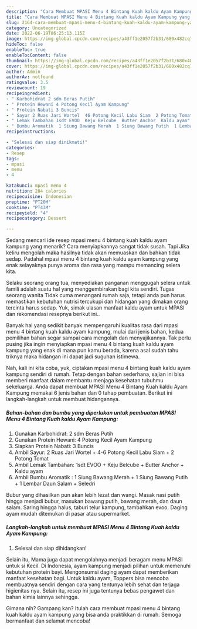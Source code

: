```yaml
---
description: "Cara Membuat MPASI Menu 4 Bintang Kuah kaldu Ayam Kampung yang Lezat Sekali, Buat Buka Puasa Lezat"
title: "Cara Membuat MPASI Menu 4 Bintang Kuah kaldu Ayam Kampung yang Lezat Sekali, Buat Buka Puasa Lezat"
slug: 2164-cara-membuat-mpasi-menu-4-bintang-kuah-kaldu-ayam-kampung-yang-lezat-sekali-buat-buka-puasa-lezat
category: Uncategorized
date: 2022-06-19T06:25:13.115Z
image: https://img-global.cpcdn.com/recipes/a43ff1e2057f2b31/680x482cq70/mpasi-menu-4-bintang-kuah-kaldu-ayam-kampung-foto-resep-utama.jpg
hideToc: false
enableToc: true
enableTocContent: false
thumbnail: https://img-global.cpcdn.com/recipes/a43ff1e2057f2b31/680x482cq70/mpasi-menu-4-bintang-kuah-kaldu-ayam-kampung-foto-resep-utama.jpg
cover: https://img-global.cpcdn.com/recipes/a43ff1e2057f2b31/680x482cq70/mpasi-menu-4-bintang-kuah-kaldu-ayam-kampung-foto-resep-utama.jpg
author: Admin
authorAv: notfound
ratingvalue: 3.5
reviewcount: 19
recipeingredient:
- " Karbohidrat 2 sdm Beras Putih"
- " Protein Hewani 4 Potong Kecil Ayam Kampung"
- " Protein Nabati 3 Buncis"
- " Sayur 2 Ruas Jari Wortel  46 Potong Kecil Labu Siam  2 Potong Tomat"
- " Lemak Tambahan 1sdt EVOO  Keju Belcube  Butter Anchor  Kaldu ayam"
- " Bumbu Aromatik  1 Siung Bawang Merah  1 Siung Bawang Putih  1 Lembar Daun Salam  Seledri"
recipeinstructions:

- "Selesai dan siap dinikmati!"
categories:
- Resep
tags:
- mpasi
- menu
- 4

katakunci: mpasi menu 4 
nutrition: 284 calories
recipecuisine: Indonesian
preptime: "PT20M"
cooktime: "PT43M"
recipeyield: "4"
recipecategory: Dessert

---
```



Sedang mencari ide resep mpasi menu 4 bintang kuah kaldu ayam kampung yang menarik? Cara menyiapkannya sangat tidak susah. Tapi Jika keliru mengolah maka hasilnya tidak akan memuaskan dan bahkan tidak sedap. Padahal mpasi menu 4 bintang kuah kaldu ayam kampung yang enak selayaknya punya aroma dan rasa yang mampu memancing selera kita.


Selaku seorang orang tua, menyediakan panganan menggugah selera untuk famili adalah suatu hal yang menggembirakan bagi kita sendiri. Tugas seorang wanita Tidak cuma menangani rumah saja, tetapi anda pun harus memastikan kebutuhan nutrisi tercukupi dan hidangan yang dimakan orang tercinta harus sedap. Yuk, simak ulasan manfaat kaldu ayam untuk MPASI dan rekomendasi resepnya berikut ini..

Banyak hal yang sedikit banyak mempengaruhi kualitas rasa dari mpasi menu 4 bintang kuah kaldu ayam kampung, mulai dari jenis bahan, kedua pemilihan bahan segar sampai cara mengolah dan menyajikannya. Tak perlu pusing jika ingin menyiapkan mpasi menu 4 bintang kuah kaldu ayam kampung yang enak di mana pun kamu berada, karena asal sudah tahu triknya maka hidangan ini dapat jadi suguhan istimewa.


Nah, kali ini kita coba, yuk, ciptakan mpasi menu 4 bintang kuah kaldu ayam kampung sendiri di rumah. Tetap dengan bahan sederhana, sajian ini bisa memberi manfaat dalam membantu menjaga kesehatan tubuhmu sekeluarga. Anda dapat membuat MPASI Menu 4 Bintang Kuah kaldu Ayam Kampung memakai 6 jenis bahan dan 0 tahap pembuatan. Berikut ini langkah-langkah untuk membuat hidangannya.

<!--inarticleads1-->

##### Bahan-bahan dan bumbu yang diperlukan untuk pembuatan MPASI Menu 4 Bintang Kuah kaldu Ayam Kampung:

1. Gunakan  Karbohidrat: 2 sdm Beras Putih
1. Gunakan  Protein Hewani: 4 Potong Kecil Ayam Kampung
1. Siapkan  Protein Nabati: 3 Buncis
1. Ambil  Sayur: 2 Ruas Jari Wortel + 4-6 Potong Kecil Labu Siam + 2 Potong Tomat
1. Ambil  Lemak Tambahan: 1sdt EVOO + Keju Belcube + Butter Anchor + Kaldu ayam
1. Ambil  Bumbu Aromatik : 1 Siung Bawang Merah + 1 Siung Bawang Putih + 1 Lembar Daun Salam + Seledri


Bubur yang dihasilkan pun akan lebih lezat dan wangi. Masak nasi putih hingga menjadi bubur, masukan bawang putih, bawang merah, dan daun salam. Saring hingga halus, taburi telur kampung, tambahkan evoo. Daging ayam mudah ditemukan di pasar atau supermarket. 

<!--inarticleads2-->

##### Langkah-langkah untuk membuat MPASI Menu 4 Bintang Kuah kaldu Ayam Kampung:


1. Selesai dan siap dihidangkan!

Selain itu, Mama juga dapat mengolahnya menjadi beragam menu MPASI untuk si Kecil. Di Indonesia, ayam kampung menjadi pilihan untuk memenuhi kebutuhan protein bayi. Mengonsumsi daging ayam dapat memberikan manfaat kesehatan bagi. Untuk kaldu ayam, Toppers bisa mencoba membuatnya sendiri dengan cara yang tentunya lebih sehat dan terjaga higienitas nya. Selain itu, resep ini juga tentunya bebas pengawet dan bahan kimia lainnya sehingga. 

Gimana nih? Gampang kan? Itulah cara membuat mpasi menu 4 bintang kuah kaldu ayam kampung yang bisa anda praktikkan di rumah. Semoga bermanfaat dan selamat mencoba!
